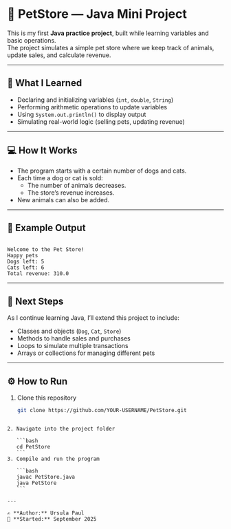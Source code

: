 
# 🐾 PetStore — Java Mini Project

This is my first **Java practice project**, built while learning variables and basic operations.  
The project simulates a simple pet store where we keep track of animals, update sales, and calculate revenue.

---

## 📖 What I Learned
- Declaring and initializing variables (`int`, `double`, `String`)
- Performing arithmetic operations to update variables
- Using `System.out.println()` to display output
- Simulating real-world logic (selling pets, updating revenue)

---

## 💻 How It Works
- The program starts with a certain number of dogs and cats.
- Each time a dog or cat is sold:
  - The number of animals decreases.
  - The store’s revenue increases.
- New animals can also be added.

---

## 📝 Example Output
```

Welcome to the Pet Store!
Happy pets
Dogs left: 5
Cats left: 6
Total revenue: 310.0

````

---

## 🚀 Next Steps
As I continue learning Java, I’ll extend this project to include:
- Classes and objects (`Dog`, `Cat`, `Store`)
- Methods to handle sales and purchases
- Loops to simulate multiple transactions
- Arrays or collections for managing different pets

---

## ⚙️ How to Run
1. Clone this repository  
   ```bash
   git clone https://github.com/YOUR-USERNAME/PetStore.git
````

2. Navigate into the project folder

   ```bash
   cd PetStore
   ```
3. Compile and run the program

   ```bash
   javac PetStore.java
   java PetStore
   ```

---

✍️ **Author:** Ursula Paul
📅 **Started:** September 2025

